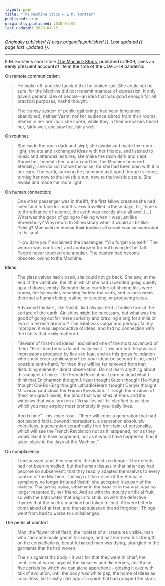 ```yaml
---
layout: page
title: "The Machine Stops — E.M. Forster"
published: true
originally_published: 2020-04-03
last_updated: 2020-04-03
---
```


*Originally published {{ page.originally_published }}. Last updated {{ page.last_updated }}.*

---

E.M. Forster's short story [The Machine Stops](https://www.goodreads.com/book/show/4711854-the-machine-stops), published in 1909, gives an eerily prescient account of life in the time of the COVID-19 pandemic.



On remote communication:

> He broke off, and she fancied that he looked sad. She could not be sure, for the Machine did not transmit nuances of expression. It only gave a general idea of people - an idea that was good enough for all practical purposes, Vashti thought.


> The clumsy system of public gatherings had been long since abandoned; neither Vashti nor her audience stirred from their rooms. Seated in her armchair she spoke, while they in their armchairs heard her, fairly well, and saw her, fairly well.

On routines:

> She made the room dark and slept; she awoke and made the room light; she ate and exchanged ideas with her friends, and listened to music and attended lectures; she make the room dark and slept. Above her, beneath her, and around her, the Machine hummed eternally; she did not notice the noise, for she had been born with it in her ears. The earth, carrying her, hummed as it sped through silence, turning her now to the invisible sun, now to the invisible stars. She awoke and made the room light.

On human connection:

> One other passenger was in the lift, the first fellow creature she had seen face to face for months. Few travelled in these days, for, thanks to the advance of science, the earth was exactly alike all over. [...] What was the good of going to Peking when it was just like Shrewsbury? Why return to Shrewsbury when it would all be like Peking? Men seldom moved their bodies; all unrest was concentrated in the soul.

> “How dare you!” exclaimed the passenger. “You forget yourself!” The woman was confused, and apologized for not having let her fall. People never touched one another. The custom had become obsolete, owing to the Machine.

Ideas:

> The glass valves had closed, she could not go back. She saw, at the end of the vestibule, the lift in which she had ascended going quietly up and down, empty. Beneath those corridors of shining tiles were rooms, tier below tier, reaching far into the earth, and in each room there sat a human being, eating, or sleeping, or producing ideas.

> Advanced thinkers, like Vashti, had always held it foolish to visit the surface of the earth. Air-ships might be necessary, but what was the good of going out for mere curiosity and crawling along for a mile or two in a terrestrial motor? The habit was vulgar and perhaps faintly improper: it was unproductive of ideas, and had no connection with the habits that really mattered.

> “Beware of first-hand ideas!” exclaimed one of the most advanced of them. “First-hand ideas do not really exist. They are but the physical impressions produced by live and fear, and on this gross foundation who could erect a philosophy? Let your ideas be second-hand, and if possible tenth-hand, for then they will be far removed from that disturbing element - direct observation. Do not learn anything about this subject of mine - the French Revolution. Learn instead what I think that Enicharmon thought Urizen thought Gutch thought Ho-Yung thought Chi-Bo-Sing thought LafcadioHearn thought Carlyle thought Mirabeau said about the French Revolution. Through the medium of these ten great minds, the blood that was shed at Paris and the windows that were broken at Versailles will be clarified to an idea which you may employ most profitably in your daily lives.

> And in time” - his voice rose - “there will come a generation that had got beyond facts, beyond impressions, a generation absolutely colourless, a generation seraphically free from taint of personality, which will see the French Revolution not as it happened, nor as they would like it to have happened, but as it would have happened, had it taken place in the days of the Machine.”

On complacency

> Time passed, and they resented the defects no longer. The defects had not been remedied, but the human tissues in that latter day had become so subservient, that they readily adapted themselves to every caprice of the Machine. The sigh at the crises of the Brisbane symphony no longer irritated Vashti; she accepted it as part of the melody. The jarring noise, whether in the head or in the wall, was no longer resented by her friend. And so with the mouldy artificial fruit, so with the bath water that began to stink, so with the defective rhymes that the poetry machine had taken to emit. All were bitterly complained of at first, and then acquiesced in and forgotten. Things went from bad to worse to unchallenged.

The perils of comfort

> Man, the flower of all flesh, the noblest of all creatures visible, man who had once made god in his image, and had mirrored his strength on the constellations, beautiful naked man was dying, strangled in the garments that he had woven.


> The sin against the body - it was for that they wept in chief; the centuries of wrong against the muscles and the nerves, and those five portals by which we can alone apprehend - glozing it over with talk of evolution, until the body was white pap, the home of ideas as colourless, last sloshy stirrings of a spirit that had grasped the stars.